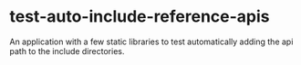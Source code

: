 test-auto-include-reference-apis
================================

An application with a few static libraries to test automatically adding the api path to the include directories.
